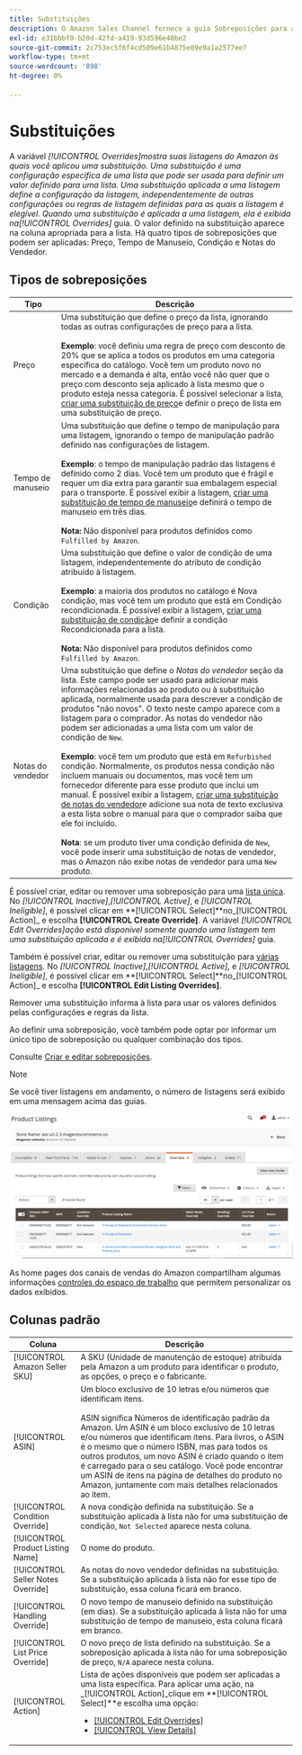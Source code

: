 ```yaml
---
title: Substituições
description: O Amazon Sales Channel fornece a guia Sobreposições para ajudar você a identificar e gerenciar como está aplicando sobreposições nas listagens do Amazon.
exl-id: e31bbbf9-b20d-42fd-a419-93d596e40be2
source-git-commit: 2c753ec5f6f4cd509e61b4875e09e9a1a2577ee7
workflow-type: tm+mt
source-wordcount: '898'
ht-degree: 0%

---
```


# Substituições

A variável _[!UICONTROL Overrides]_mostra suas listagens do Amazon às quais você aplicou uma substituição. Uma substituição é uma configuração específica de uma lista que pode ser usada para definir um valor definido para uma lista. Uma substituição aplicada a uma listagem define a configuração da listagem, independentemente de outras configurações ou regras de listagem definidas para as quais a listagem é elegível. Quando uma substituição é aplicada a uma listagem, ela é exibida na_[!UICONTROL Overrides]_ guia. O valor definido na substituição aparece na coluna apropriada para a lista. Há quatro tipos de sobreposições que podem ser aplicadas: Preço, Tempo de Manuseio, Condição e Notas do Vendedor.

## Tipos de sobreposições

| Tipo | Descrição |
|---|---|
| Preço | Uma substituição que define o preço da lista, ignorando todas as outras configurações de preço para a lista. <br><br>**Exemplo**: você definiu uma regra de preço com desconto de 20% que se aplica a todos os produtos em uma categoria específica do catálogo. Você tem um produto novo no mercado e a demanda é alta, então você não quer que o preço com desconto seja aplicado à lista mesmo que o produto esteja nessa categoria. É possível selecionar a lista, [criar uma substituição de preço](./creating-editing-overrides.md#edit-override-single-listing)e definir o preço de lista em uma substituição de preço. |
| Tempo de manuseio | Uma substituição que define o tempo de manipulação para uma listagem, ignorando o tempo de manipulação padrão definido nas configurações de listagem.<br><br>**Exemplo**: o tempo de manipulação padrão das listagens é definido como 2 dias. Você tem um produto que é frágil e requer um dia extra para garantir sua embalagem especial para o transporte. É possível exibir a listagem, [criar uma substituição de tempo de manuseio](./creating-editing-overrides.md#edit-override-single-listing)e definirá o tempo de manuseio em três dias.<br><br>**Nota:** Não disponível para produtos definidos como `Fulfilled by Amazon`. |
| Condição | Uma substituição que define o valor de condição de uma listagem, independentemente do atributo de condição atribuído à listagem.<br><br>**Exemplo**: a maioria dos produtos no catálogo é Nova condição, mas você tem um produto que está em Condição recondicionada. É possível exibir a listagem, [criar uma substituição de condição](./creating-editing-overrides.md#edit-override-single-listing)e definir a condição Recondicionada para a lista.<br><br>**Nota:** Não disponível para produtos definidos como `Fulfilled by Amazon`. |
| Notas do vendedor | Uma substituição que define o _Notas do vendedor_ seção da lista. Este campo pode ser usado para adicionar mais informações relacionadas ao produto ou à substituição aplicada, normalmente usada para descrever a condição de produtos &quot;não novos&quot;. O texto neste campo aparece com a listagem para o comprador. As notas do vendedor não podem ser adicionadas a uma lista com um valor de condição de `New`. <br><br>**Exemplo**: você tem um produto que está em `Refurbished` condição. Normalmente, os produtos nessa condição não incluem manuais ou documentos, mas você tem um fornecedor diferente para esse produto que inclui um manual. É possível exibir a listagem, [criar uma substituição de notas do vendedor](./creating-editing-overrides.md#edit-override-single-listing)e adicione sua nota de texto exclusiva a esta lista sobre o manual para que o comprador saiba que ele foi incluído.<br><br>**Nota**: se um produto tiver uma condição definida de `New`, você pode inserir uma substituição de notas de vendedor, mas o Amazon não exibe notas de vendedor para uma `New` produto. |

É possível criar, editar ou remover uma sobreposição para uma [lista única](./creating-editing-overrides.md#edit-override-single-listing). No _[!UICONTROL Inactive]_,_[!UICONTROL Active]_, e _[!UICONTROL Ineligible]_, é possível clicar em **[!UICONTROL Select]**no_[!UICONTROL Action]_ e escolha **[!UICONTROL Create Override]**. A variável _[!UICONTROL Edit Overrides]_ação está disponível somente quando uma listagem tem uma substituição aplicada e é exibida na_[!UICONTROL Overrides]_ guia.

Também é possível criar, editar ou remover uma substituição para [várias listagens](./creating-editing-overrides.md#edit-override-multiple-listings). No _[!UICONTROL Inactive]_,_[!UICONTROL Active]_, e _[!UICONTROL Ineligible]_, é possível clicar em **[!UICONTROL Select]**no_[!UICONTROL Action]_ e escolha **[!UICONTROL Edit Listing Overrides]**.

Remover uma substituição informa à lista para usar os valores definidos pelas configurações e regras da lista.

Ao definir uma sobreposição, você também pode optar por informar um único tipo de sobreposição ou qualquer combinação dos tipos.

Consulte [Criar e editar sobreposições](./creating-editing-overrides.md).

>[!NOTE]
>
>Se você tiver listagens em andamento, o número de listagens será exibido em uma mensagem acima das guias.

![Guia Sobreposições](assets/amazon-overrides.png)

As home pages dos canais de vendas do Amazon compartilham algumas informações [controles do espaço de trabalho](./workspace-controls.md) que permitem personalizar os dados exibidos.

## Colunas padrão

| Coluna | Descrição |
|---|---|
| [!UICONTROL Amazon Seller SKU] | A SKU (Unidade de manutenção de estoque) atribuída pela Amazon a um produto para identificar o produto, as opções, o preço e o fabricante. |
| [!UICONTROL ASIN] | Um bloco exclusivo de 10 letras e/ou números que identificam itens.<br><br>ASIN significa Números de identificação padrão da Amazon. Um ASIN é um bloco exclusivo de 10 letras e/ou números que identificam itens. Para livros, o ASIN é o mesmo que o número ISBN, mas para todos os outros produtos, um novo ASIN é criado quando o item é carregado para o seu catálogo. Você pode encontrar um ASIN de itens na página de detalhes do produto no Amazon, juntamente com mais detalhes relacionados ao item. |
| [!UICONTROL Condition Override] | A nova condição definida na substituição. Se a substituição aplicada à lista não for uma substituição de condição, `Not Selected` aparece nesta coluna. |
| [!UICONTROL Product Listing Name] | O nome do produto. |
| [!UICONTROL Seller Notes Override] | As notas do novo vendedor definidas na substituição. Se a substituição aplicada à lista não for esse tipo de substituição, essa coluna ficará em branco. |
| [!UICONTROL Handling Override] | O novo tempo de manuseio definido na substituição (em dias). Se a substituição aplicada à lista não for uma substituição de tempo de manuseio, esta coluna ficará em branco. |
| [!UICONTROL List Price Override] | O novo preço de lista definido na substituição. Se a sobreposição aplicada à lista não for uma sobreposição de preço, `N/A` aparece nesta coluna. |
| [!UICONTROL Action] | Lista de ações disponíveis que podem ser aplicadas a uma lista específica. Para aplicar uma ação, na _[!UICONTROL Action]_clique em **[!UICONTROL Select]**e escolha uma opção:<ul><li>[[!UICONTROL Edit Overrides]](./creating-editing-overrides.md#edit-override-single-listing)</li><li>[[!UICONTROL View Details]](./product-listing-details.md)</li></ul> |
